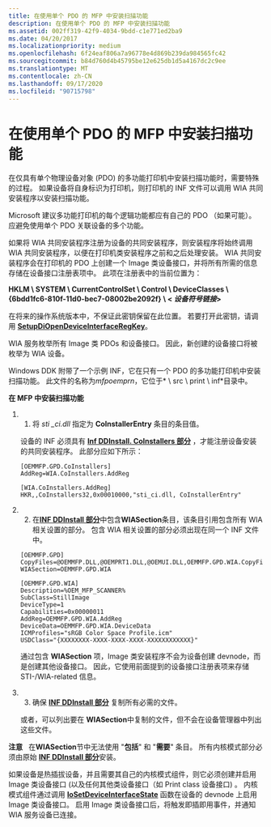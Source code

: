 ```yaml
---
title: 在使用单个 PDO 的 MFP 中安装扫描功能
description: 在使用单个 PDO 的 MFP 中安装扫描功能
ms.assetid: 002ff319-42f9-4034-9bdd-c1e771ed2ba9
ms.date: 04/20/2017
ms.localizationpriority: medium
ms.openlocfilehash: 6f24eaf806a7a96778e4d869b239da984565fc42
ms.sourcegitcommit: b84d760d4b45795be12e625db1d5a4167dc2c9ee
ms.translationtype: MT
ms.contentlocale: zh-CN
ms.lasthandoff: 09/17/2020
ms.locfileid: "90715798"
---
```

# <a name="installing-scanning-functionality-in-an-mfp-with-a-single-pdo"></a>在使用单个 PDO 的 MFP 中安装扫描功能





在仅具有单个物理设备对象 (PDO) 的多功能打印机中安装扫描功能时，需要特殊的过程。 如果设备将自身标识为打印机，则打印机的 INF 文件可以调用 WIA 共同安装程序以安装扫描功能。

Microsoft 建议多功能打印机的每个逻辑功能都应有自己的 PDO （如果可能）。 应避免使用单个 PDO 关联设备的多个功能。

如果将 WIA 共同安装程序注册为设备的共同安装程序，则安装程序将始终调用 WIA 共同安装程序，以便在打印机类安装程序之前和之后处理安装。 WIA 共同安装程序会在打印机的 PDO 上创建一个 Image 类设备接口，并将所有所需的信息存储在设备接口注册表项中。 此项在注册表中的当前位置为：

**HKLM \\ SYSTEM \\ CurrentControlSet \\ Control \\ DeviceClasses \\ {6bdd1fc6-810f-11d0-bec7-08002be2092f} \\ &lt; *设备符号链接*&gt;**

在将来的操作系统版本中，不保证此密钥保留在此位置。 若要打开此密钥，请调用 [**SetupDiOpenDeviceInterfaceRegKey**](/windows/win32/api/setupapi/nf-setupapi-setupdiopendeviceinterfaceregkey)。

WIA 服务枚举所有 Image 类 PDOs 和设备接口。 因此，新创建的设备接口将被枚举为 WIA 设备。

Windows DDK 附带了一个示例 INF，它在只有一个 PDO 的多功能打印机中安装扫描功能。 此文件的名称为*mfpoemprn*，它位于* \\ src \\ print \\ inf*目录中。

**在 MFP 中安装扫描功能**

1.  1. 将 *sti \_ci.dll* 指定为 **CoInstallerEntry** 条目的条目值。

    设备的 INF 必须具有 [**Inf DDInstall. CoInstallers 部分**](../install/inf-ddinstall-coinstallers-section.md) ，才能注册设备安装的共同安装程序。 此部分应如下所示：

    ```INF
    [OEMMFP.GPD.CoInstallers]
    AddReg=WIA.CoInstallers.AddReg

    [WIA.CoInstallers.AddReg]
    HKR,,CoInstallers32,0x00010000,"sti_ci.dll, CoInstallerEntry"
    ```

2.  2. 在[**INF DDInstall 部分**](../install/inf-ddinstall-section.md)中包含**WIASection**条目，该条目引用包含所有 WIA 相关设置的部分。 包含 WIA 相关设置的部分必须出现在同一个 INF 文件中。

    ```INF
    [OEMMFP.GPD]
    CopyFiles=@OEMMFP.DLL,@OEMPRT1.DLL,@OEMUI.DLL,OEMMFP.GPD.WIA.CopyFiles
    WIASection=OEMMFP.GPD.WIA

    [OEMMFP.GPD.WIA]
    Description=%OEM_MFP_SCANNER%
    SubClass=StillImage
    DeviceType=1
    Capabilities=0x00000011
    AddReg=OEMMFP.GPD.WIA.AddReg
    DeviceData=OEMMFP.GPD.WIA.DeviceData
    ICMProfiles="sRGB Color Space Profile.icm"
    USDClass="{XXXXXXXX-XXXX-XXXX-XXXX-XXXXXXXXXXXX}"
    ```

    通过包含 **WIASection** 项，Image 类安装程序不会为设备创建 devnode，而是创建其他设备接口。 因此，它使用前面提到的设备接口注册表项来存储 STI-/WIA-related 信息。

3.  3. 确保 [**INF DDInstall 部分**](../install/inf-ddinstall-section.md) 复制所有必需的文件。

    或者，可以列出要在 **WIASection**中复制的文件，但不会在设备管理器中列出这些文件。

**注意**   在**WIASection**节中无法使用 "**包括**" 和 "**需要**" 条目。
所有内核模式部分必须由原始 [**INF DDInstall 部分**](../install/inf-ddinstall-section.md)安装。

如果设备是热插拔设备，并且需要其自己的内核模式组件，则它必须创建并启用 Image 类设备接口 (以及任何其他类设备接口（如 Print class 设备接口) 。 内核模式组件通过调用 [**IoSetDeviceInterfaceState**](/windows-hardware/drivers/ddi/wdm/nf-wdm-iosetdeviceinterfacestate) 函数在设备的 devnode 上启用 Image 类设备接口。 启用 Image 类设备接口后，将触发即插即用事件，并通知 WIA 服务设备已连接。

 

 

